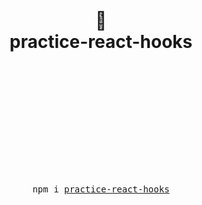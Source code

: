 <div align="center">
  <h1>
    <br/>
    🚀
    <br />
    practice-react-hooks
    <br />
    <br />
    <br />
  </h1>
  <sup>
    <br />
    <br />
    <br />
  </sup>
  <br />
  <br />
  <br />
  <br />
  <pre>npm i <a href="https://www.npmjs.com/package/practice-react-hooks">practice-react-hooks</a></pre>
  <br />
  <br />
  <br />
</div>
